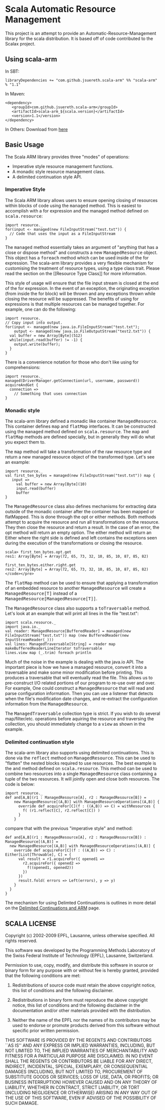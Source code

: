 # Scala Automatic Resource Management

This project is an attempt to provide an Automatic-Resource-Management library for the scala distribution.  It is based off of code contributed to the Scalax project.

## Using scala-arm

In SBT:

    libraryDependencies += "com.github.jsuereth.scala-arm" %% "scala-arm" % "1.1"

In Maven:

    <dependency>
       <groupId>com.github.jsuereth.scala-arm</groupId>
       <artifactId>scala-arm_${scala.version}</artifactId>
       <version>1.1</version>
    </dependency>

In Others:
  Download from [here](http://www.scala-tools.org/repo-releases/com/github/jsuereth/scala-arm/scala-arm_2.9.1/1.1/scala-arm_2.9.1-1.1.jar)


## Basic Usage

The Scala ARM library provides three "modes" of operations:
  * Imperative style resource management functions.
  * A monadic style resource management class.
  * A delimited continuation style API.

### Imperative Style

The Scala ARM library allows users to ensure opening closing of resources within blocks of code using the <tt>managed</tt> method.   This is easiest to accomplish with a for expression and the managed method defined on <tt>scala.resource</tt>:

    import resource._
    for(input <- managed(new FileInputStream("test.txt")) {
      // Code that uses the input as a FileInputStream
    }


The <tt>managed</tt> method essentially takes an argument of "anything that has a close or dispose method" and constructs a new <tt>ManagedResource</tt> object.   This object has a <tt>foreach</tt> method which can be used inside of the for expression.  The scala-arm library provides a very flexible mechanism for customising the treatment of resource types, using a type class trait.   Please read the section on the [[Resource Type Class]] for more information.

This style of usage will ensure that the file input stream is closed at the end of the for expression.   In the event of an exception, the originating exception (from inside the for block) will be thrown and any exceptions thrown while closing the resource will be suppressed.   The benefits of using for expressions is that multiple resources can be managed together.  For example, one can do the following:

    import resource._
    // Copy input into output.
    for(input <- managed(new java.io.FileInputStream("test.txt"); 
        output <- managed(new java.io.FileOutputStream("test2.txt")) {
      val buffer = new Array[Byte](512)
      while(input.read(buffer) != -1) {
        output.write(buffer);
      }
    }


There is a convenience notation for those who don't like using for comprehensions:

    import resource._
    managed(DriverManager.getConnection(url, username, password)) acquireAndGet {
      connection =>
        // Something that uses connection
    }


### Monadic style

The scala-arm library defined a monadic like container <tt>ManagedResource</tt>.   This container defines <tt>map</tt> and <tt>flatMap</tt> interfaces.   It can be constructed using the <tt>managed</tt> method defined on <tt>scala.resource</tt>.   The <tt>map</tt> and <tt>flatMap</tt> methods are defined specially, but in generally they will do what you expect them to.   

The <tt>map</tt> method will take a transformation of the raw resource type and return a new managed resource object of the transformed type.   Let's see an example:

    import resource._
    val first_ten_bytes = managed(new FileInputStream("test.txt")) map { 
       input =>
         val buffer = new Array[Byte](10)
         input.read(buffer)
         buffer
    }

The <tt>ManagedResource</tt> class also defines mechanisms for extracting data outside of the monadic container after the container has been mapped or flatMapped.  This is done through the opt or either methods.   Both methods attempt to acquire the resource and run all transformations on the resource.  They then close the resource and return a result.   In the case of an error, the opt method will return an empty option.  The either method will return an Either where the right side is defined and left contains the exceptions seen during the execution of the transformations or closing the resource.

    scala> first_ten_bytes.opt.get
    res1: Array[Byte] = Array(72, 65, 73, 32, 10, 85, 10, 87, 85, 82)

    first_ten_bytes.either.right.get
    res2: Array[Byte] = Array(72, 65, 73, 32, 10, 85, 10, 87, 85, 82)</code></pre>

The <tt>flatMap</tt> method can be used to ensure that applying a transformation of an embedded resource to another <tt>ManagedResource</tt> will create a <tt>ManagedResource[T]</tt> instead of a <tt>ManagedResource[ManagedResource[T]]</tt>.

The <tt>ManagedResource</tt> class also supports a <tt>toTraversable</tt> method.  Let's look at an example that will print all lines in the file "test.txt":

    import scala.resource._
    import java.io._
    val reader: ManagedResource[BufferedReader] = managed(new FileInputStream("test.txt")) map (new BufferedReader(new InputStreamReader(_))) 
    val lines: ManagedTraversable[String] = reader map makeBufferedReaderLineIterator toTraversable
    lines.view map (_.trim) foreach println

Much of the noise in the example is dealing with the java.io API.   The important piece is how we have a managed resource, convert it into a traversable and make some minor modification before printing.   This produces a traversable that will eventually read the file.   This allows us to pre-construct I/O related portions of our program to re-use over and over.   For example,  One could construct a <tt>ManagedResource</tt> that will read and parse configuration information.   Then you can use a listener that detects when the file's modification date changes, and re-extract the configuration information from the <tt>ManagedResource</tt>.

The <tt>ManagedTraversable</tt> collection type is strict.   If you wish to do several map/filter/etc. operations before aquiring the resource and traversing the collection, you should immediately change to a <tt>view</tt> as shown in the example.

### Delimited continuation style

The scala-arm library also supports using delimited continuations.   This is done via the <tt>reflect</tt> method on <tt>ManagedResource</tt>.  This can be used to "flatten" the nested blocks required to use resources.   The best example is the <tt>and</tt> method defined on <tt>scala.resource</tt>.   This method can be used to combine two resources into a single <tt>ManagedResource</tt> class containing a tuple of the two resources.   It will jointly open and close both resources.   The code is below:

    import resource._
    def and[A,B](r1 : ManagedResource[A], r2 : ManagedResource[B]) = 
        new ManagedResource[(A,B)] with ManagedResourceOperations[(A,B)] {
          override def acquireFor[C](f : ((A,B)) => C) = withResources {
            f( (r1.reflect[C], r2.reflect[C]) )
          }
        }

compare that with the previous "imperative style" <tt>and</tt> method:

    def and[A,B](r1 : ManagedResource[A], r2 : ManagedResource[B]) : ManagedResource[(A,B)] = 
      new ManagedResource[(A,B)] with ManagedResourceOperations[(A,B)] {
        override def acquireFor[C](f : ((A,B)) => C) : Either[List[Throwable], C] = {
          val result = r1.acquireFor({ opened1 =>
            r2.acquireFor({ opened2 =>
              f((opened1, opened2))
            })
          })
          result.fold( errors => Left(errors), y => y)      
        }
      }
    }

The mechanism for using Delimted Continuations is outlines in more detail on the [Delimited Continuations and ARM](http://github.com/jsuereth/scala-arm/wiki/Delimited-Continuations-and-ARM) page.

## SCALA LICENSE

Copyright (c) 2002-2009 EPFL, Lausanne, unless otherwise specified.
All rights reserved.

This software was developed by the Programming Methods Laboratory of the
Swiss Federal Institute of Technology (EPFL), Lausanne, Switzerland.

Permission to use, copy, modify, and distribute this software in source
or binary form for any purpose with or without fee is hereby granted,
provided that the following conditions are met:

   1. Redistributions of source code must retain the above copyright
      notice, this list of conditions and the following disclaimer.

   2. Redistributions in binary form must reproduce the above copyright
      notice, this list of conditions and the following disclaimer in the
      documentation and/or other materials provided with the distribution.

   3. Neither the name of the EPFL nor the names of its contributors
      may be used to endorse or promote products derived from this
      software without specific prior written permission.


THIS SOFTWARE IS PROVIDED BY THE REGENTS AND CONTRIBUTORS ``AS IS'' AND
ANY EXPRESS OR IMPLIED WARRANTIES, INCLUDING, BUT NOT LIMITED TO, THE
IMPLIED WARRANTIES OF MERCHANTABILITY AND FITNESS FOR A PARTICULAR PURPOSE
ARE DISCLAIMED. IN NO EVENT SHALL THE REGENTS OR CONTRIBUTORS BE LIABLE
FOR ANY DIRECT, INDIRECT, INCIDENTAL, SPECIAL, EXEMPLARY, OR CONSEQUENTIAL
DAMAGES (INCLUDING, BUT NOT LIMITED TO, PROCUREMENT OF SUBSTITUTE GOODS OR
SERVICES; LOSS OF USE, DATA, OR PROFITS; OR BUSINESS INTERRUPTION) HOWEVER
CAUSED AND ON ANY THEORY OF LIABILITY, WHETHER IN CONTRACT, STRICT
LIABILITY, OR TORT (INCLUDING NEGLIGENCE OR OTHERWISE) ARISING IN ANY WAY
OUT OF THE USE OF THIS SOFTWARE, EVEN IF ADVISED OF THE POSSIBILITY OF
SUCH DAMAGE.
